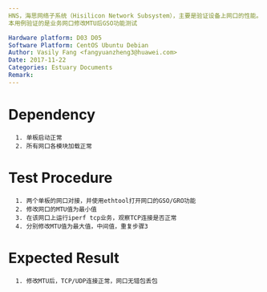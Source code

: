 ```yaml
---
HNS，海思网络子系统（Hisilicon Network Subsystem），主要是验证设备上网口的性能。
本用例验证的是业务网口修改MTU后GSO功能测试

Hardware platform: D03 D05  
Software Platform: CentOS Ubuntu Debian 
Author: Vasily Fang <fangyuanzheng3@huawei.com>  
Date: 2017-11-22
Categories: Estuary Documents  
Remark:
---
```


# Dependency
```
  1. 单板启动正常
  2. 所有网口各模块加载正常
```

# Test Procedure
```
  1. 两个单板的网口对接，并使用ethtool打开网口的GSO/GRO功能
  2. 修改网口的MTU值为最小值
  3. 在该网口上运行iperf tcp业务，观察TCP连接是否正常
  4. 分别修改MTU值为最大值，中间值，重复步骤3
```

# Expected Result
```
  1. 修改MTU后，TCP/UDP连接正常，网口无错包丢包
```
